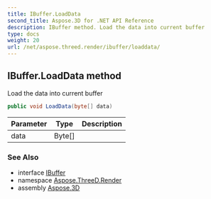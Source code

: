 ```yaml
---
title: IBuffer.LoadData
second_title: Aspose.3D for .NET API Reference
description: IBuffer method. Load the data into current buffer
type: docs
weight: 20
url: /net/aspose.threed.render/ibuffer/loaddata/
---
```

## IBuffer.LoadData method

Load the data into current buffer

```csharp
public void LoadData(byte[] data)
```

| Parameter | Type | Description |
| --- | --- | --- |
| data | Byte[] |  |

### See Also

* interface [IBuffer](../)
* namespace [Aspose.ThreeD.Render](../../../aspose.threed.render/)
* assembly [Aspose.3D](../../../)


